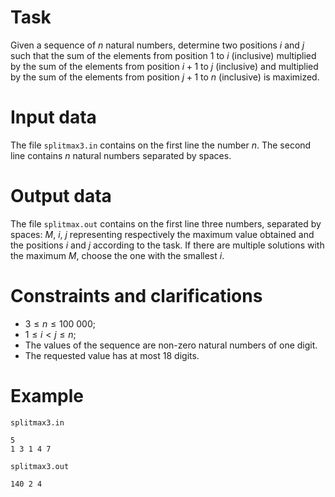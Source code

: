 
# Task

Given a sequence of $n$ natural numbers, determine two positions $i$ and $j$ such that the sum of the elements from position $1$ to $i$ (inclusive) multiplied by the sum of the elements from position $i+1$ to $j$ (inclusive) and multiplied by the sum of the elements from position $j+1$ to $n$ (inclusive) is maximized.

# Input data

The file `splitmax3.in` contains on the first line the number $n$. The second line contains $n$ natural numbers separated by spaces.

# Output data

The file `splitmax.out` contains on the first line three numbers, separated by spaces: $M$, $i$, $j$ representing respectively the maximum value obtained and the positions $i$ and $j$ according to the task. If there are multiple solutions with the maximum $M$, choose the one with the smallest $i$.

# Constraints and clarifications

* $3 \leq n \leq 100 \ 000$;
* $1 \leq i < j \leq n$;
* The values of the sequence are non-zero natural numbers of one digit.
* The requested value has at most $18$ digits.

# Example

`splitmax3.in`
```
5
1 3 1 4 7
```

`splitmax3.out`
```
140 2 4
```

